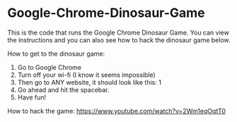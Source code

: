 # Google-Chrome-Dinosaur-Game
This is the code that runs the Google Chrome Dinosaur Game.  You can view the instructions and you can also see how to hack the dinosaur game below.  

How to get to the dinosaur game:
1. Go to Google Chrome
2. Turn off your wi-fi (I know it seems impossible)
3. Then go to ANY website, it should look like this: 1
4. Go ahead and hit the spacebar.
5. Have fun!

How to hack the game:
https://www.youtube.com/watch?v=2Wm1eqOqtT0
